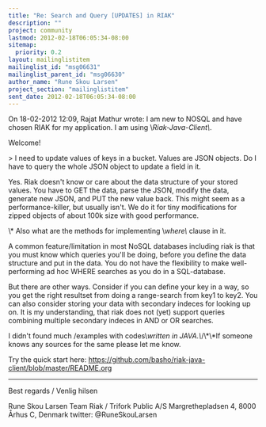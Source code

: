 ```yaml
---
title: "Re: Search and Query [UPDATES] in RIAK"
description: ""
project: community
lastmod: 2012-02-18T06:05:34-08:00
sitemap:
  priority: 0.2
layout: mailinglistitem
mailinglist_id: "msg06631"
mailinglist_parent_id: "msg06630"
author_name: "Rune Skou Larsen"
project_section: "mailinglistitem"
sent_date: 2012-02-18T06:05:34-08:00
---
```


On 18-02-2012 12:09, Rajat Mathur wrote:
I am new to NOSQL and have chosen RIAK for my application. I am using 
\\*Riak-Java-Client\\*.

Welcome!

&gt; I need to update values of keys in a bucket. Values are JSON objects. 
Do I have to query the whole JSON object to update a field in it.


Yes. Riak doesn't know or care about the data structure of your stored 
values. You have to GET the data, parse the JSON, modify the data, 
generate new JSON, and PUT the new value back. This might seem as a 
performance-killer, but usually isn't. We do it for tiny modifications 
for zipped objects of about 100k size with good performance.

 \\* Also what are the methods for implementing \\*where\\* clause in it.

A common feature/limitation in most NoSQL databases including riak is 
that you must know which queries you'll be doing, before you define the 
data structure and put in the data. You do not have the flexibility to 
make well-performing ad hoc WHERE searches as you do in a SQL-database.


But there are other ways. Consider if you can define your key in a way, 
so you get the right resultset from doing a range-search from key1 to 
key2. You can also consider storing your data with secondary indeces for 
looking up on. It is my understanding, that riak does not (yet) support 
queries combining multiple secondary indeces in AND or OR searches.


I didn't found much /examples with codes\\*written in JAVA.\\*/\\*\\*If 
someone knows any sources for the same please let me know.

Try the quick start here:
https://github.com/basho/riak-java-client/blob/master/README.org

---
Best regards / Venlig hilsen

Rune Skou Larsen
Team Riak / Trifork Public A/S
Margrethepladsen 4, 8000 Århus C, Denmark
twitter: @RuneSkouLarsen


